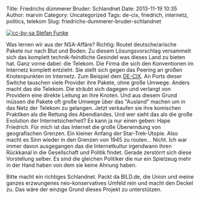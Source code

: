 Title: Friedrichs dümmerer Bruder: Schlandnet
Date: 2013-11-19 10:35
Author: marvin
Category: Uncategorized
Tags: de-cix, friedrich, internetz, politics, telekom
Slug: friedrichs-dummerer-bruder-schlandnet

[![cc-by-sa Stefan Funke]({filename}/images/1024px-DE-CIX_GERMANY_-_Switch_Rack_6218137120.jpg)](https://de.wikipedia.org/wiki/Datei:DE-CIX_GERMANY_-_Switch_Rack_%286218137120%29.jpg)

Was lernen wir aus der NSA-Affäre? Richtig: Routet deutsche/arische
Pakete nur nach Blut und Boden. Zu diesem Lösungsvorschlag versammelt
sich das komplett technik-feindliche Gesindel was dieses Land zu bieten
hat. Ganz vorne dabei: die Telekom. Die Firma die sich den Konventionen
im Internetz komplett entzieht. Sie stellt sich gegen das Peering an
großen Knotenpunkten im Internetz. Zum Beispiel dem
[DE-CIX](https://de.wikipedia.org/wiki/DE-CIX). An Ports dieser Switche
tauschen viele Provider ihre Pakete, ohne große Umwege. Anders macht das
die Telekom. Die sträubt sich dagegen und verlangt von Providern eine
direkte Leitung an ihre Knoten. Und aus diesem Grund müssen die Pakete
oft große Umwege über das "Ausland" machen um in das Netz der Telekom zu
gelangen. Jetzt verkaufen sie ihre komischen Praktiken als die Rettung
des Abendlandes. Und wer sieht das als die große Evolution der
Internetsicherheit? Es kann ja nur einen geben: Hape Friedrich. Für mich
ist das Internet die große Überwindung von geografischen Grenzen. Ein
kleiner Anfang der Star-Trek-Utopie. Also macht es Sinn wieder in den
Grenzen von 1945 zu routen... Nicht. Ich war immer davon ausgegangen das
die Internetkultur irgendwann ihren Rückkanal in die Gesellschaft und
Politik findet. Gerade zerstörrt sich diese Vorstellung selber. Es sind
die gleichen Politiker die nur ein Spielzeug mehr in der Hand haben von
dem sie keine Ahnung haben.

Bitte macht ein richtiges Schlandnet. Packt da BILD.de, die Union und
meine ganzes erzwungenes neo-konservatives Umfeld rein und macht den
Deckel zu. Das wäre der einzige Grund dieses Projekt zu unterstützen.

